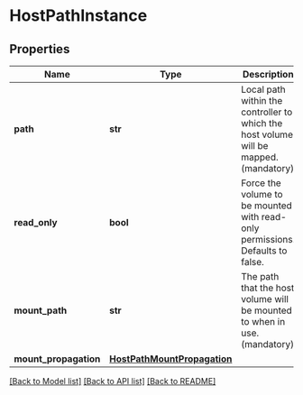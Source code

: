 # HostPathInstance

## Properties
Name | Type | Description | Notes
------------ | ------------- | ------------- | -------------
**path** | **str** | Local path within the controller to which the host volume will be mapped. (mandatory) | [optional] 
**read_only** | **bool** | Force the volume to be mounted with read-only permissions. Defaults to false. | [optional] [default to True]
**mount_path** | **str** | The path that the host volume will be mounted to when in use. (mandatory) | [optional] 
**mount_propagation** | [**HostPathMountPropagation**](HostPathMountPropagation.md) |  | [optional] 

[[Back to Model list]](../README.md#documentation-for-models) [[Back to API list]](../README.md#documentation-for-api-endpoints) [[Back to README]](../README.md)


